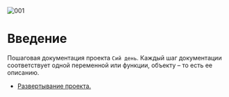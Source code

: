 ![001](https://3.bp.blogspot.com/-HDKF6GDcMD8/Xc6QlUbBDzI/AAAAAAAAElo/M3yn9nHMQ8ISeoisPgXeJOnqq9vKf1cNgCK4BGAYYCw/s400/apr.png "Введение в апр")

# Введение

Пошаговая документация проекта `Сий день`.
Каждый шаг документации соответствует одной переменной или функции, объекту – то есть ее описанию.


* [Развертывание проекта.](info.md)
